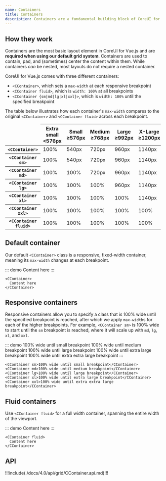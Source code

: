 ```yaml
---
name: Containers
title: Containers
description: Containers are a fundamental building block of CoreUI for Vue.js that contain, pad, and align your content within a given device or viewport.
---
```


## How they work

Containers are the most basic layout element in CoreUI for Vue.js and are **required when using our default grid system**. Containers are used to contain, pad, and (sometimes) center the content within them. While containers *can* be nested, most layouts do not require a nested container.

CoreUI for Vue.js comes with three different containers:

- `<CContainer>`, which sets a `max-width` at each responsive breakpoint
- `<CContainer fluid>`, which is `width: 100%` at all breakpoints
- `<CContainer {sm|md|lg|xl|xxl}>`, which is `width: 100%` until the specified breakpoint

The table below illustrates how each container's `max-width` compares to the original `<CContainer>` and `<CContainer fluid>` across each breakpoint.

<table class="table">
  <thead>
    <tr>
      <td class="border-dark"></td>
      <th scope="col">
        Extra small<br/>
        <span class="fw-normal">&lt;576px</span>
      </th>
      <th scope="col">
        Small<br/>
        <span class="fw-normal">&ge;576px</span>
      </th>
      <th scope="col">
        Medium<br/>
        <span class="fw-normal">&ge;768px</span>
      </th>
      <th scope="col">
        Large<br/>
        <span class="fw-normal">&ge;992px</span>
      </th>
      <th scope="col">
        X-Large<br/>
        <span class="fw-normal">&ge;1200px</span>
      </th>
      <th scope="col">
        XX-Large<br/>
        <span class="fw-normal">&ge;1400px</span>
      </th>
    </tr>
  </thead>
  <tbody>
    <tr>
      <th scope="row" class="fw-normal"><code>&lt;CContainer&gt;</code></th>
      <td class="text-muted">100%</td>
      <td>540px</td>
      <td>720px</td>
      <td>960px</td>
      <td>1140px</td>
      <td>1320px</td>
    </tr>
    <tr>
      <th scope="row" class="fw-normal"><code>&lt;CContainer sm&gt;</code></th>
      <td class="text-muted">100%</td>
      <td>540px</td>
      <td>720px</td>
      <td>960px</td>
      <td>1140px</td>
      <td>1320px</td>
    </tr>
    <tr>
      <th scope="row" class="fw-normal"><code>&lt;CContainer md&gt;</code></th>
      <td class="text-muted">100%</td>
      <td class="text-muted">100%</td>
      <td>720px</td>
      <td>960px</td>
      <td>1140px</td>
      <td>1320px</td>
    </tr>
    <tr>
      <th scope="row" class="fw-normal"><code>&lt;CContainer lg&gt;</code></th>
      <td class="text-muted">100%</td>
      <td class="text-muted">100%</td>
      <td class="text-muted">100%</td>
      <td>960px</td>
      <td>1140px</td>
      <td>1320px</td>
    </tr>
    <tr>
      <th scope="row" class="fw-normal"><code>&lt;CContainer xl&gt;</code></th>
      <td class="text-muted">100%</td>
      <td class="text-muted">100%</td>
      <td class="text-muted">100%</td>
      <td class="text-muted">100%</td>
      <td>1140px</td>
      <td>1320px</td>
    </tr>
    <tr>
      <th scope="row" class="fw-normal"><code>&lt;CContainer xxl&gt;</code></th>
      <td class="text-muted">100%</td>
      <td class="text-muted">100%</td>
      <td class="text-muted">100%</td>
      <td class="text-muted">100%</td>
      <td class="text-muted">100%</td>
      <td>1320px</td>
    </tr>
    <tr>
      <th scope="row" class="fw-normal"><code>&lt;CContainer fluid&gt;</code></th>
      <td class="text-muted">100%</td>
      <td class="text-muted">100%</td>
      <td class="text-muted">100%</td>
      <td class="text-muted">100%</td>
      <td class="text-muted">100%</td>
      <td class="text-muted">100%</td>
    </tr>
  </tbody>
</table>

## Default container

Our default `<CContainer>` class is a responsive, fixed-width container, meaning its `max-width` changes at each breakpoint.

::: demo
<CContainer>
  Content here
</CContainer>
:::
```vue
<CContainer>
  Content here
</CContainer>
```

## Responsive containers

Responsive containers allow you to specify a class that is 100% wide until the specified breakpoint is reached, after which we apply `max-width`s for each of the higher breakpoints. For example, `<CContainer sm>` is 100% wide to start until the `sm` breakpoint is reached, where it will scale up with `md`, `lg`, `xl`, and `xxl`.

::: demo
<CContainer sm>100% wide until small breakpoint</CContainer>
<CContainer md>100% wide until medium breakpoint</CContainer>
<CContainer lg>100% wide until large breakpoint</CContainer>
<CContainer xl>100% wide until extra large breakpoint</CContainer>
<CContainer xxl>100% wide until extra extra large breakpoint</CContainer>
:::
```vue
<CContainer sm>100% wide until small breakpoint</CContainer>
<CContainer md>100% wide until medium breakpoint</CContainer>
<CContainer lg>100% wide until large breakpoint</CContainer>
<CContainer xl>100% wide until extra large breakpoint</CContainer>
<CContainer xxl>100% wide until extra extra large breakpoint</CContainer>
```

## Fluid containers

Use `<CContainer fluid>` for a full width container, spanning the entire width of the viewport.

::: demo
<CContainer fluid>
  Content here
</CContainer>
:::
```vue
<CContainer fluid>
  Content here
</CContainer>
```
## API

!!!include(./docs/4.0/api/grid/CContainer.api.md)!!!